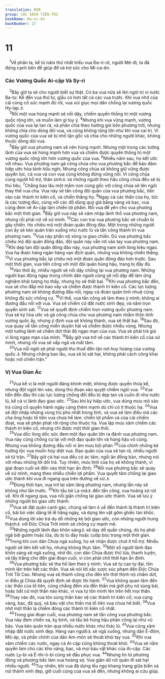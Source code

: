 ```yaml
---
translation: NVB
group: CÁC SÁCH TIÊN-TRI
bookName: Đa-ni-ên 
bookNumber: 27
---
```


<div class="title"><h1>11</h1></div>
<span class="verse da_11_1"> <sup>1</sup>Về phần ta, kể từ năm thứ nhất triều vua Đa-ri-út, người Mê-đi, ta đã đứng cạnh bên để giúp đỡ và trợ sức cho Mi-ca-ên. <br/></span>
<div class="title"><h3>Các Vương Quốc Ai-cập Và Sy-ri </h3></div>
<span class="verse da_11_2"> <sup>2</sup>Bây giờ ta sẽ cho người biết sự thật. Có ba vua nữa sẽ lên ngôi trị vì nước Ba-tư. Kế đến vua thứ tư, giầu có hơn tất cả các vua trước. Khi vua nhờ của cải củng cố sức mạnh đủ rồi, vua xúi giục mọi dân chống lại vương quốc Hy-lạp.<a data-toggle="tooltip" data-placement="bottom" title="Hy-bá không rõ nghĩa. Có thể hiểu theo một nghĩa khác: vua sẽ thách thức toàn vương quốc Hy-lạp">⚓</a><br/></span>
<span class="verse da_11_3"> <sup>3</sup>Rồi một vua hùng mạnh sẽ nổi dậy, chiếm quyền thống trị một vương quốc rộng lớn, và muốn làm gì tùy ý. </span>
<span class="verse da_11_4"><sup>4</sup>Nhưng khi vua vững mạnh, vương quốc của vua lại tan rã, và phân chia theo hướng gió bốn phương trời, nhưng không chia cho dòng dõi vua, và cũng không rộng lớn như khi vua cai trị. Vì vương quốc của vua sẽ bị nhổ tận gốc và chia cho những người khác, không thuộc dòng dõi vua. <br/></span>
<span class="verse da_11_5"> <sup>5</sup>Bấy giờ vua phương nam sẽ nên hùng mạnh. Nhưng một trong các tướng lãnh của vua sẽ hùng mạnh hơn vua và chiếm được quyền thống trị một vương quốc rộng lớn hơn vương quốc của vua. </span>
<span class="verse da_11_6"><sup>6</sup>Nhiều năm sau, họ kết ước với nhau. Vua phương nam gả công chúa cho vua phương bắc để bảo đảm hiệp ước hòa bình hữu nghị. Nhưng công chúa sẽ không giữ vững được quyền lực, cả vua và con vua cũng không đứng vững nổi. Vì công chúa cùng người hỗ trợ, thân sinh<a data-toggle="tooltip" data-placement="bottom" title="Hy-bá: ngươi có quyền sở hữu và nâng đỡ nàng">⚓</a> và những người theo hầu công chúa đều sẽ bị thủ tiêu. </span>
<span class="verse da_11_7"><sup>7</sup>Chẳng bao lâu một mầm non cùng gốc với công chúa sẽ lên ngôi thay thế vua cha. Vua này sẽ tấn công đội quân của vua phương bắc, tiến vào các thành trì kiên cố, và chiến thắng họ. </span>
<span class="verse da_11_8"><sup>8</sup>Ngay cả các thần của họ, tức là các tượng đúc, cùng với các đồ dùng quý giá bằng vàng và bạc, vua cũng đem về Ai-cập làm chiến lợi phẩm. Rồi vua để yên cho vua phương bắc một thời gian. </span>
<span class="verse da_11_9"><sup>9</sup>Bấy giờ vua này sẽ xâm nhập lãnh thổ vua phương nam, nhưng rồi phải rút về xứ mình. </span>
<span class="verse da_11_10"><sup>10</sup>Các con trai vua phương bắc sẽ chuẩn bị gây chiến. Họ chiêu mộ một đoàn quân đông đảo. Một trong những người con ấy sẽ kéo quân tràn xuống như nước lũ và tấn công thành trì vua phương nam. </span>
<span class="verse da_11_11"><sup>11</sup>Vua này phẫn nộ xông ra giao chiến. Dù vua phương bắc chiêu mộ đội quân đông đảo, đội quân này vẫn rơi vào tay vua phương nam. </span>
<span class="verse da_11_12"><sup>12</sup>Khi dẹp tan đội quân đông đảo này, vua phương nam sinh lòng kiêu ngạo. Vua hạ được hàng ngàn hàng vạn địch quân, nhưng vua không chiến thắng. </span>
<span class="verse da_11_13"><sup>13</sup>Vì vua phương bắc lại chiêu mộ một đoàn quân đông đảo hơn trước. Sau một thời gian, vua tiến công với một đội quân hùng hậu, trang bị đầy đủ. <br/></span>
<span class="verse da_11_14"> <sup>14</sup>Vào thời ấy, nhiều người sẽ nổi dậy chống lại vua phương nam. Những người bạo động ngay trong chính dân ngươi cũng sẽ nổi dậy để làm ứng nghiệm khải tượng họ thấy, nhưng họ sẽ thất bại. </span>
<span class="verse da_11_15"><sup>15</sup>Khi vua phương bắc đến, vua sẽ cho đắp mô bao vây và chiếm được thành trì kiên cố. Các lực lượng phương nam sẽ không đương đầu nổi, ngay cả đoàn quân tinh nhuệ cũng không đủ sức chống cự. </span>
<span class="verse da_11_16"><sup>16</sup>Vì thế, vua tấn công sẽ làm theo ý mình; không ai đương đầu nổi với vua. Vua sẽ chiếm cứ đất nước xinh đẹp, và nắm trọn quyền sinh sát. </span>
<span class="verse da_11_17"><sup>17</sup>Vua sẽ quyết định chiếm trọn vương quốc phương nam. Vua sẽ ký hòa ước và gả công chúa cho vua phương nam nhằm thôn tính vương quốc ấy, nhưng ý định vua sẽ không thành, vua sẽ thất bại. </span>
<span class="verse da_11_18"><sup>18</sup>Sau đó, vua quay về tấn công miền duyên hải và chiếm được nhiều vùng. Nhưng một tướng lãnh sẽ chấm dứt thái độ ngạo mạn của vua. Vua sẽ phải trả giá vì lòng ngạo mạn của mình. </span>
<span class="verse da_11_19"><sup>19</sup>Bấy giờ vua trở về các thành trì kiên cố của xứ mình, nhưng rồi vua sẽ vấp ngã và mất tăm. <br/></span>
<span class="verse da_11_20"> <sup>20</sup>Vua nối ngôi sẽ phái người thu thuế đến tận nơi huy hoàng của vương quốc.<a data-toggle="tooltip" data-placement="bottom" title="Hy-bá khó hiểu. Ctd: thu thuế để duy trì sự giầu sang trong vương quốc">⚓</a> Nhưng chẳng bao lâu, vua sẽ bị sát hại, không phải cách công khai hoặc nơi chiến trận.” <br/></span>
<div class="title"><h3>Vị Vua Gian Ác </h3></div>
<span class="verse da_11_21"> <sup>21</sup>Vua kế vị là một người đáng khinh miệt, không được quyền thừa kế, nhưng đột ngột lẻn vào, dùng thủ đoạn xảo quyệt chiếm ngôi vua. </span>
<span class="verse da_11_22"><sup>22</sup>Vua tiến đến đâu thì các lực lượng chống đối đều bị dẹp tan và cuốn đi như nước lũ, kể cả vị lãnh đạo giao ước. </span>
<span class="verse da_11_23"><sup>23</sup>Sau khi ký hiệp ước, vua dùng mưu mô xảo trá củng cố quyền hành ngày càng thêm mạnh dù chỉ có ít thuộc hạ. </span>
<span class="verse da_11_24"><sup>24</sup>Vua sẽ đột nhập những vùng trù phú nhất trong tỉnh, và vua sẽ làm điều mà các cha ông hoặc tổ tiên vua chưa hề làm: chiến lợi phẩm và của cải chiếm đoạt, vua sẽ phân phát rời rộng cho thuộc hạ. Vua lập mưu xâm chiếm các thành trì kiên cố, nhưng chỉ được một thời gian thôi. <br/></span>
<span class="verse da_11_25"> <sup>25</sup>Vua dốc lòng dốc sức đem một đạo quân lớn ra đánh vua phương nam. Vua này cũng chống cự lại với một đạo quân lớn và hùng hậu vô cùng. Nhưng vua không đương đầu nổi vì âm mưu bội phản </span>
<span class="verse da_11_26"><sup>26</sup>của chính những kẻ hưởng lộc vua muốn hủy diệt vua. Đạo quân của vua sẽ tan rã, nhiều người sẽ tử trận. </span>
<span class="verse da_11_27"><sup>27</sup>Bấy giờ cả hai vua đều có ác tâm, ngồi ăn đồng bàn, nhưng nói với nhau những lời dối trá. Tuy nhiên, mưu tính của họ sẽ không thành, vì giai đoạn cuối sẽ đến vào thời hạn ấn định. </span>
<span class="verse da_11_28"><sup>28</sup>Rồi vua phương bắc sẽ quay về xứ mình, mang theo nhiều chiến lợi phẩm. Vua quyết tâm chống lại giao ước thánh khi vua đi ngang qua trên đường về xứ.<a data-toggle="tooltip" data-placement="bottom" title="Có thể bản gốc Aramaic là ‘Vua đi ngang qua’">⚓</a><br/></span>
<span class="verse da_11_29"> <sup>29</sup>Đúng thời hạn, vua trở lại xâm lăng phương nam, nhưng lần này sẽ không như lần trước. </span>
<span class="verse da_11_30"><sup>30</sup>Khi tầu bè La-mã<a data-toggle="tooltip" data-placement="bottom" title="Nt: ‘tầu bè Kít-tim.’ Kít-tim chỉ cư dân đảo Cyprus (Sáng 10:4, Isa 23:1)">⚓</a> đến tấn công, vua hoảng sợ rút về. Khi đi ngang qua, vua nổi giận chống lại giao ước thánh. Vua sẽ lưu ý những người bỏ giao ước thánh. <br/></span>
<span class="verse da_11_31"> <sup>31</sup>Vua sẽ đặt quân canh gác, chúng sẽ làm ô uế đền thánh là thành trì kiên cố, bãi bỏ việc dâng tế lễ hằng ngày, và dựng lên vật gớm ghiếc tàn khốc. </span>
<span class="verse da_11_32"><sup>32</sup>Vua dùng lời xảo trá dụ dỗ những kẻ bội giao ước, còn những người trung thành<a data-toggle="tooltip" data-placement="bottom" title="Nt: nhận biết Đức Chúa Trời">⚓</a> với Đức Chúa Trời mình sẽ chống cự mạnh mẽ. <br/></span>
<span class="verse da_11_33"> <sup>33</sup>Những người lãnh đạo khôn sáng<a data-toggle="tooltip" data-placement="bottom" title="Nt: những người khôn ngoan trong dân">⚓</a> sẽ dạy dỗ quần chúng, dù họ phải ngã bởi gươm hoặc lửa, dù bị tù đày hoặc cướp bóc trong một thời gian. </span>
<span class="verse da_11_34"><sup>34</sup>Trong khi con dân Chúa ngã xuống, họ sẽ nhận được chút ít hỗ trợ. Nhiều người sẽ liên kết với họ, nhưng không thực tâm. </span>
<span class="verse da_11_35"><sup>35</sup>Một số người lãnh đạo khôn sáng sẽ ngã xuống, nhờ đó, con dân Chúa được thử lửa, thanh luyện, và tẩy trắng cho đến giai đoạn cuối, vì còn phải chờ thời hạn ấn định. <br/></span>
<span class="verse da_11_36"> <sup>36</sup>Vua phương bắc sẽ tha hồ làm theo ý mình. Vua sẽ tự cao tự đại, tôn mình lên trên hết các thần. Vua sẽ nói lời xấc xược xúc phạm đến Đức Chúa Trời Tối Cao. Nhưng vua sẽ thành công cho đến khi thời thịnh nộ chấm dứt, vì điều gì Chúa đã quyết định sẽ được thi hành. </span>
<span class="verse da_11_37"><sup>37</sup>Vua không quan tâm đến các thần của tổ tiên, cũng chẳng đếm xỉa đến thần mà giới phụ nữ sùng bái, hoặc bất cứ một thần nào khác, vì vua tự tôn mình lên trên hết mọi thần. </span>
<span class="verse da_11_38"><sup>38</sup>Thay vào đó, vua tôn sùng thần bảo vệ các thành trì kiên cố; vua cúng vàng, bạc, đá quý, và báu vật cho thần mà tổ tiên vua chưa hề biết. </span>
<span class="verse da_11_39"><sup>39</sup>Vua nhờ một thần lạ chiếm đóng các thành trì kiên cố nhất. <br/></span>
<span class="verse da_11_40"> <sup>40</sup>Trong giai đoạn cuối, vua phương nam sẽ tấn công vua phương bắc. Vua này đem chiến xa, kỵ binh, và tầu bè hùng hậu phản công lại như vũ bão. Vua kéo quân tràn qua nhiều nước khác như thác lũ. </span>
<span class="verse da_11_41"><sup>41</sup>Vua cũng xâm nhập đất nước xinh đẹp. Hàng vạn người<a data-toggle="tooltip" data-placement="bottom" title="Nt: nhiều người">⚓</a> sẽ ngã xuống, nhưng dân Ê-đôm, Mô-áp, và phần chính của dân Am-môn sẽ thoát khỏi tay vua. </span>
<span class="verse da_11_42"><sup>42</sup>Khi vua xâm chiếm các nước, ngay cả Ai-cập cũng không thoát khỏi. </span>
<span class="verse da_11_43"><sup>43</sup>Vua sẽ nắm quyền làm chủ các kho vàng, bạc, và mọi báu vật khác của Ai-cập. Các nước Ly-bi và Ê-thi-ô-bi cũng sẽ đầu phục vua. </span>
<span class="verse da_11_44"><sup>44</sup>Nhưng tin từ phương đông và phương bắc làm vua hoảng sợ. Vua giận dữ rút quân đi sát hại nhiều người. </span>
<span class="verse da_11_45"><sup>45</sup>Tuy nhiên, khi vua đã dựng lều ngự khang trang giữa biển và núi thánh xinh đẹp, giờ cuối cùng của vua sẽ đến, nhưng không ai cứu giúp. <br/></span>
